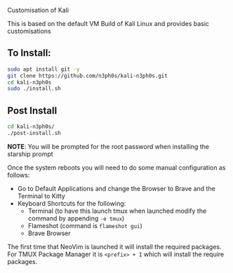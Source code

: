 Customisation of Kali 

This is based on the default VM Build of Kali Linux and provides basic customisations

## To Install:

```bash
sudo apt install git -y
git clone https://github.com/n3ph0s/kali-n3ph0s.git
cd kali-n3ph0s
sudo ./install.sh
```
## Post Install

```bash
cd kali-n3ph0s/
./post-install.sh
```
**NOTE**: You will be prompted for the root password when installing the starship prompt

Once the system reboots you will need to do some manual configuration as follows:

- Go to Default Applications and change the Browser to Brave and the Terminal to Kitty
- Keyboard Shortcuts for the following:
    - Terminal (to have this launch tmux when launched modify the command by appending `-e tmux`)
    - Flameshot (command is `flameshot gui`)
    - Brave Browser

The first time that NeoVim is launched it will install the required packages.  For TMUX Package Manager it is `<prefix> + I` which will install the require packages.  

